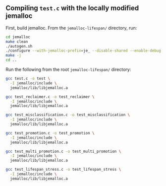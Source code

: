 ## Compiling `test.c` with the locally modified jemalloc

First, build jemalloc. From the `jemalloc-lifespan/` directory, run:

```bash
cd jemalloc
make clean
./autogen.sh
./configure --with-jemalloc-prefix=je_ --disable-shared --enable-debug
make -j
cd ..
```

Run the following from the root `jemalloc-lifespan/` directory:

```bash
gcc test.c -o test \
  -I jemalloc/include \
  jemalloc/lib/libjemalloc.a
```

```bash
gcc test_reclaimer.c -o test_reclaimer \
  -I jemalloc/include \
  jemalloc/lib/libjemalloc.a
```

```bash
gcc test_misclassification.c -o test_misclassification \
  -I jemalloc/include \
  jemalloc/lib/libjemalloc.a
```

```bash
gcc test_promotion.c -o test_promotion \
  -I jemalloc/include \
  jemalloc/lib/libjemalloc.a
```

```bash
gcc test_multi_promotion.c -o test_multi_promotion \
  -I jemalloc/include \
  jemalloc/lib/libjemalloc.a
```

```bash
gcc test_lifespan_stress.c -o test_lifespan_stress \
  -I jemalloc/include \
  jemalloc/lib/libjemalloc.a
```